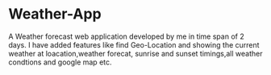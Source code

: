# Weather-App
A Weather forecast web application developed by me in time span of 2 days. I have added features like find Geo-Location and showing the current weather at loacation,weather forecat,	sunrise and sunset timings,all weather condtions and google map etc.
